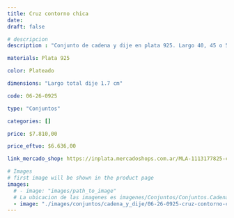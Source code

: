 ```yaml
---
title: Cruz contorno chica
date: 
draft: false

# descripcion
description : "Conjunto de cadena y dije en plata 925. Largo 40, 45 o 50 cm a elección."

materials: Plata 925

color: Plateado

dimensions: "Largo total dije 1.7 cm"

code: 06-26-0925

type: "Conjuntos"

categories: []

price: $7.810,00

price_eftvo: $6.636,00

link_mercado_shop: https://inplata.mercadoshops.com.ar/MLA-1113177825-conjunto-cadena-y-dije-de-plata-cruz-contorno-chica-_JM

# Images
# first image will be shown in the product page
images:
  # - image: "images/path_to_image"
  # La ubicacion de las imagenes es imagenes/Conjuntos/Conjuntos.Cadena y Dije/06-26-0925-cruz-contorno-chica
  - image: "./images/conjuntos/cadena_y_dije/06-26-0925-cruz-contorno-chica.jpg"
---
```

